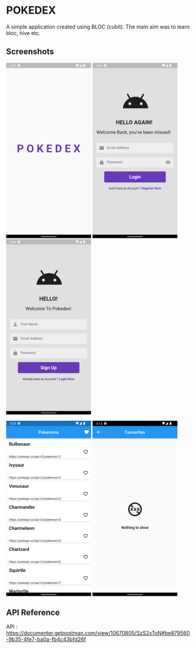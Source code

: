 # POKEDEX

A simple application created using BLOC (cubit).
The main aim was to learn bloc, hive etc.

## Screenshots

 <img src="screenshots/splash.png" alt="" width="230">  <img src="screenshots/login.png" alt="" width="230">  <img src="screenshots/signup.png" alt="" width="230">   



<img src="screenshots/home.png" alt="" width="230"> <img src="screenshots/fav.png" alt="" width="230">  



## API Reference

API : https://documenter.getpostman.com/view/10670805/SzS2xToN#be879560-9b35-4fe7-ba0a-fb4c43bfd26f